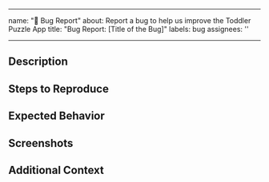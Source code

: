 <!--
This bug report template addresses the requirement 'Bug Reporting and Tracking' as specified in the Technical Specification under 'Feature 9: Notifications'.
Requirement Location: Technical Specification/Feature 9: Notifications
Description: Implement a system to gather user-reported bugs to inform maintenance and improvements.

Dependency:
- Feature Request Template (.github/ISSUE_TEMPLATE/feature_request.md)
  Purpose: To ensure that any feature requests related to bug fixes are well-documented and follow the standard feature request format.
-->

---
name: "🐛 Bug Report"
about: Report a bug to help us improve the Toddler Puzzle App
title: "Bug Report: [Title of the Bug]"
labels: bug
assignees: ''

---

## Description

<!--
A clear and concise description of what the bug is.
-->

## Steps to Reproduce

<!--
Steps to reproduce the behavior, including any specific conditions or inputs:
1. Go to '...'
2. Tap on '...'
3. Scroll down to '...'
4. See error
-->

## Expected Behavior

<!--
A description of what you expected to happen.
-->

## Screenshots

<!--
If applicable, add screenshots to help explain your problem.
-->

## Additional Context

<!--
Any other context about the problem, such as system configurations or logs.

Consider checking our [Feature Request Template](feature_request.md) if you're suggesting a new feature or enhancement related to this bug.
-->